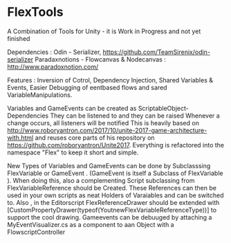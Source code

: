 # FlexTools
A Combination of Tools for Unity - it is Work in Progress and not yet finished

Dependencies :
  Odin - Serializer, https://github.com/TeamSirenix/odin-serializer
  Paradaxnotions - Flowcanvas & Nodecanvas :   http://www.paradoxnotion.com/    

Features :
  Inversion of Cotrol, Dependency Injection, Shared Variables & Events, 
  Easier Debugging of eentbased flows and sared VariableManipulations.

Variables and GameEvents can be created as ScriptableObject-Dependencies
They can be listened to and they can be raised
Whenever a change occurs, all listeners will be notified
This is heavily based on http://www.roboryantron.com/2017/10/unite-2017-game-architecture-with.html and reuses core parts of his repository on https://github.com/roboryantron/Unite2017. Everything is refactored into the namespace "Flex" to keep it short and simple. 

New Types of Variables and GameEvents can be done by Subclasssing FlexVariable<T> or GameEvent<T> . 
(GameEvent is itself a Subclass of FlexVariable ).
When doing this, also a complementing Script subclassing from FlexVariableReference<T> should be Created. 
These References can then be used in your own scripts as neat Holders of Varaiables and can be switched to.
Also , in the Editorscript FlexReferenceDrawer should be extended with  [CustomPropertyDrawer(typeof(YoutnewFlexVariableReferenceType))] to support the cool drawing.
Gameevents can be debuuged by attaching a MyEventVisualizer.cs as a component to aan Object with a FlowscriptController
